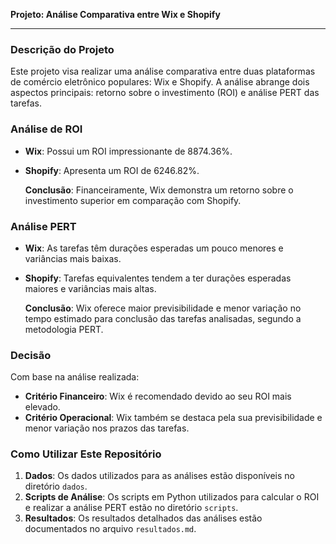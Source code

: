 **Projeto: Análise Comparativa entre Wix e Shopify**

---

### Descrição do Projeto
Este projeto visa realizar uma análise comparativa entre duas plataformas de comércio eletrônico populares: Wix e Shopify. A análise abrange dois aspectos principais: retorno sobre o investimento (ROI) e análise PERT das tarefas.

### Análise de ROI
- **Wix**: Possui um ROI impressionante de 8874.36%.
- **Shopify**: Apresenta um ROI de 6246.82%.
  
   **Conclusão**: Financeiramente, Wix demonstra um retorno sobre o investimento superior em comparação com Shopify.

### Análise PERT
- **Wix**: As tarefas têm durações esperadas um pouco menores e variâncias mais baixas.
- **Shopify**: Tarefas equivalentes tendem a ter durações esperadas maiores e variâncias mais altas.
  
   **Conclusão**: Wix oferece maior previsibilidade e menor variação no tempo estimado para conclusão das tarefas analisadas, segundo a metodologia PERT.

### Decisão
Com base na análise realizada:

- **Critério Financeiro**: Wix é recomendado devido ao seu ROI mais elevado.
- **Critério Operacional**: Wix também se destaca pela sua previsibilidade e menor variação nos prazos das tarefas.

### Como Utilizar Este Repositório
1. **Dados**: Os dados utilizados para as análises estão disponíveis no diretório `dados`.
2. **Scripts de Análise**: Os scripts em Python utilizados para calcular o ROI e realizar a análise PERT estão no diretório `scripts`.
3. **Resultados**: Os resultados detalhados das análises estão documentados no arquivo `resultados.md`.
